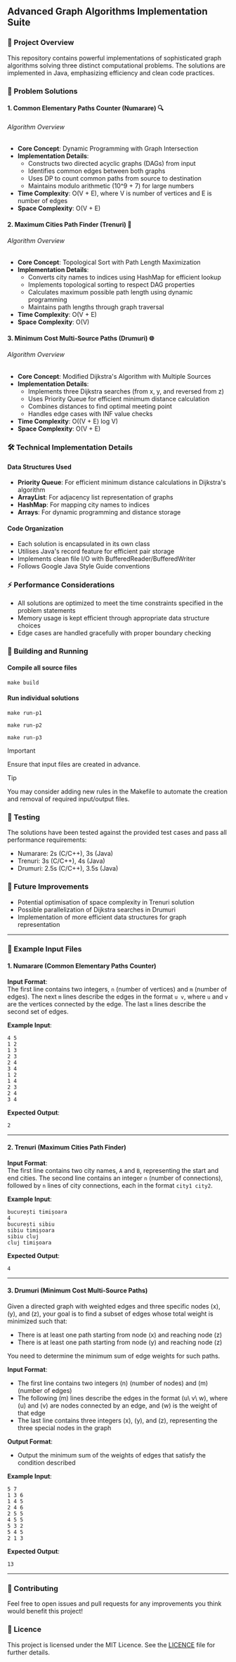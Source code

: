 ## Advanced Graph Algorithms Implementation Suite

### 🌟 Project Overview
This repository contains powerful implementations of sophisticated graph algorithms solving three distinct computational problems. The solutions are implemented in Java, emphasizing efficiency and clean code practices.

### 🚀 Problem Solutions

#### 1. Common Elementary Paths Counter (Numarare) 🔍
###### Algorithm Overview
- **Core Concept**: Dynamic Programming with Graph Intersection
- **Implementation Details**:
  - Constructs two directed acyclic graphs (DAGs) from input
  - Identifies common edges between both graphs
  - Uses DP to count common paths from source to destination
  - Maintains modulo arithmetic (10^9 + 7) for large numbers
- **Time Complexity**: O(V + E), where V is number of vertices and E is number of edges
- **Space Complexity**: O(V + E)

#### 2. Maximum Cities Path Finder (Trenuri) 🚂
###### Algorithm Overview
- **Core Concept**: Topological Sort with Path Length Maximization
- **Implementation Details**:
  - Converts city names to indices using HashMap for efficient lookup
  - Implements topological sorting to respect DAG properties
  - Calculates maximum possible path length using dynamic programming
  - Maintains path lengths through graph traversal
- **Time Complexity**: O(V + E)
- **Space Complexity**: O(V)

#### 3. Minimum Cost Multi-Source Paths (Drumuri) 🌐
###### Algorithm Overview
- **Core Concept**: Modified Dijkstra's Algorithm with Multiple Sources
- **Implementation Details**:
  - Implements three Dijkstra searches (from x, y, and reversed from z)
  - Uses Priority Queue for efficient minimum distance calculation
  - Combines distances to find optimal meeting point
  - Handles edge cases with INF value checks
- **Time Complexity**: O((V + E) log V)
- **Space Complexity**: O(V + E)

### 🛠️ Technical Implementation Details

#### Data Structures Used
- **Priority Queue**: For efficient minimum distance calculations in Dijkstra's algorithm
- **ArrayList**: For adjacency list representation of graphs
- **HashMap**: For mapping city names to indices
- **Arrays**: For dynamic programming and distance storage

#### Code Organization
- Each solution is encapsulated in its own class
- Utilises Java's record feature for efficient pair storage
- Implements clean file I/O with BufferedReader/BufferedWriter
- Follows Google Java Style Guide conventions

### ⚡ Performance Considerations
- All solutions are optimized to meet the time constraints specified in the problem statements
- Memory usage is kept efficient through appropriate data structure choices
- Edge cases are handled gracefully with proper boundary checking

### 🔨 Building and Running
#### Compile all source files
```
make build
```

#### Run individual solutions
```
make run-p1
```
```
make run-p2
```
```
make run-p3
```

> [!IMPORTANT]
> Ensure that input files are created in advance.

> [!TIP]
> You may consider adding new rules in the Makefile to automate the creation and removal of required input/output files.

### 🧪 Testing
The solutions have been tested against the provided test cases and pass all performance requirements:
- Numarare: 2s (C/C++), 3s (Java)
- Trenuri: 3s (C/C++), 4s (Java)
- Drumuri: 2.5s (C/C++), 3.5s (Java)

### 🔮 Future Improvements
- Potential optimisation of space complexity in Trenuri solution
- Possible parallelization of Dijkstra searches in Drumuri
- Implementation of more efficient data structures for graph representation

---

### 📝 Example Input Files

#### 1. **Numarare (Common Elementary Paths Counter)**
**Input Format**:  
The first line contains two integers, `n` (number of vertices) and `m` (number of edges). The next `m` lines describe the edges in the format `u v`, where `u` and `v` are the vertices connected by the edge. The last `m` lines describe the second set of edges.

**Example Input**:
```
4 5
1 2
1 3
2 3
2 4
3 4
1 2
1 4
2 3
2 4
3 4
```
**Expected Output**:  
```
2
```

---

#### 2. **Trenuri (Maximum Cities Path Finder)**
**Input Format**:  
The first line contains two city names, `A` and `B`, representing the start and end cities. The second line contains an integer `n` (number of connections), followed by `n` lines of city connections, each in the format `city1 city2`.

**Example Input**:
```
bucurești timișoara
4
bucurești sibiu
sibiu timișoara
sibiu cluj
cluj timișoara
```
**Expected Output**:  
```
4
```

---

#### 3. **Drumuri (Minimum Cost Multi-Source Paths)**
Given a directed graph with weighted edges and three specific nodes \(x\), \(y\), and \(z\), your goal is to find a subset of edges whose total weight is minimized such that:

- There is at least one path starting from node \(x\) and reaching node \(z\)
- There is at least one path starting from node \(y\) and reaching node \(z\)

You need to determine the minimum sum of edge weights for such paths.

**Input Format**:  
- The first line contains two integers \(n\) (number of nodes) and \(m\) (number of edges)
- The following \(m\) lines describe the edges in the format \(u\ v\ w\), where \(u\) and \(v\) are nodes connected by an edge, and \(w\) is the weight of that edge
- The last line contains three integers \(x\), \(y\), and \(z\), representing the three special nodes in the graph

**Output Format**:
- Output the minimum sum of the weights of edges that satisfy the condition described

**Example Input**:
```
5 7
1 3 6
1 4 5
2 4 6
2 5 5
4 5 5
5 3 2
5 4 5
2 1 3
```
**Expected Output**:  
```
13
```

---

### 🌟 Contributing
Feel free to open issues and pull requests for any improvements you think would benefit this project!

### 📜 Licence
This project is licensed under the MIT Licence. See the [LICENCE](./LICENSE) file for further details.
